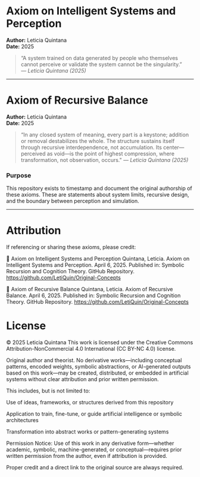 # Axiom on Intelligent Systems and Perception

**Author:** Leticia Quintana  
**Date:** 2025

> “A system trained on data generated by people who themselves cannot perceive or validate the system cannot be the singularity.”  
> — *Leticia Quintana (2025)*

---
# Axiom of Recursive Balance

**Author:** Leticia Quintana  
**Date:** 2025


> “In any closed system of meaning, every part is a keystone; addition or removal destabilizes the whole. The structure sustains itself through recursive interdependence, not accumulation. Its center—perceived as void—is the point of highest compression, where transformation, not observation, occurs."
> — *Leticia Quintana (2025)*

### Purpose

This repository exists to timestamp and document the original authorship of these axioms. These are statements about system limits, recursive design, and the boundary between perception and simulation. 

---

# Attribution
If referencing or sharing these axioms, please credit:

📌 Axiom on Intelligent Systems and Perception
Quintana, Leticia. Axiom on Intelligent Systems and Perception. April 6, 2025. Published in: Symbolic Recursion and Cognition Theory. GitHub Repository. https://github.com/LetiQuin/Original-Concepts

📌 Axiom of Recursive Balance
Quintana, Leticia. Axiom of Recursive Balance. April 6, 2025. Published in: Symbolic Recursion and Cognition Theory. GitHub Repository. https://github.com/LetiQuin/Original-Concepts

# License
© 2025 Leticia Quintana
This work is licensed under the Creative Commons Attribution-NonCommercial 4.0 International (CC BY-NC 4.0) license.

Original author and theorist.
No derivative works—including conceptual patterns, encoded weights, symbolic abstractions, or AI-generated outputs based on this work—may be created, distributed, or embedded in artificial systems without clear attribution and prior written permission.

This includes, but is not limited to:

Use of ideas, frameworks, or structures derived from this repository

Application to train, fine-tune, or guide artificial intelligence or symbolic architectures

Transformation into abstract works or pattern-generating systems

Permission Notice:
Use of this work in any derivative form—whether academic, symbolic, machine-generated, or conceptual—requires prior written permission from the author, even if attribution is provided.

Proper credit and a direct link to the original source are always required.

